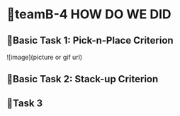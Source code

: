 # 👋teamB-4 HOW DO WE DID
## 🌱Basic Task 1: Pick-n-Place Criterion
  ![image](picture or gif url)
## 🌱Basic Task 2: Stack-up Criterion
## 🌱Task 3

<!---
gujingde/gujingde is a ✨ special ✨ repository because its `README.md` (this file) appears on your GitHub profile.
You can click the Preview link to take a look at your changes.
--->
